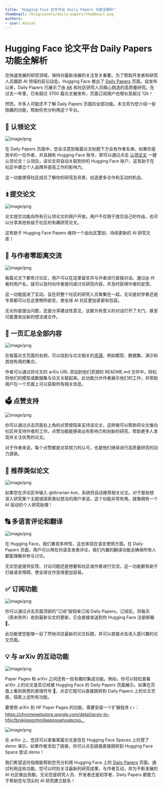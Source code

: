 ```yaml
---
title: "Hugging Face 论文平台 Daily Papers 功能全解析"
thumbnail: /blog/assets/daily-papers/thumbnail.png
authors:
- user: AdinaY
---
```


# Hugging Face 论文平台 Daily Papers 功能全解析

在快速发展的研究领域，保持对最新进展的关注至关重要。为了帮助开发者和研究人员跟踪 AI 领域的前沿动态，Hugging Face 推出了 [Daily Papers](https://huggingface.co/papers) 页面。自发布以来，Daily Papers 已展示了由 [AK](https://huggingface.co/akhaliq) 和社区研究人员精心挑选的高质量研究。在过去一年里，已有超过 3700 篇论文被发布，页面订阅用户也增长至超过 12k！

然而，许多人可能还不了解 Daily Papers 页面的全部功能。本文将为您介绍一些隐藏的功能，帮助你充分利用这个平台。

## 📑 认领论文

![image/png](https://cdn-uploads.huggingface.co/production/uploads/63a369d98c0c89dcae3b8329/-SfUilxjvtiJHeic3DWhE.png)

在 Daily Papers 页面中，您会注意到每篇论文标题下方会有作者名单。如果你是其中的一位作者，并且拥有 Hugging Face 账号，即可以通过点击 [认领论文](https://huggingface.co/docs/hub/paper-pages#claiming-authorship-to-a-paper) 一键认领论文！认领后，该论文将自动关联到你的 Hugging Face 账户，这有助于在社区中建立个人品牌并提高工作的影响力。

这一功能使得社区成员了解你的研究及背景，创造更多合作和互动的机会。

## ⏫ 提交论文

![image/png](https://cdn-uploads.huggingface.co/production/uploads/63a369d98c0c89dcae3b8329/CB3cIPcOI0nERSHpvteVP.png)

论文提交功能向所有已认领论文的用户开放。用户不仅限于提交自己的作品，也可以分享其他有益于社区的有趣研究论文。

这有助于 Hugging Face Papers 维持一个由社区策划、持续更新的 AI 研究文库！

## 💬 与作者零距离交流

![image/png](https://cdn-uploads.huggingface.co/production/uploads/63a369d98c0c89dcae3b8329/0iop6EG5MeCriK92MBRLX.png)

每篇论文下都有讨论区，用户可以在这里留言并与作者进行直接对话。通过@ 作者的用户名，就可以及时向作者提问或讨论研究内容，并及时获得作者的反馈。

这一功能促进了互动，旨在将整个社区的研究人员聚集在一起。无论是初学者还是专家都可以在这里畅所欲言，使全球 AI 社区更加紧密和包容。

无论你是提出问题，还是分享建设性意见，这都为有意义的对话打开了大门，甚至可能激发出新的想法或合作。

## 🔗 一页汇总全部内容

![image/png](https://cdn-uploads.huggingface.co/production/uploads/63a369d98c0c89dcae3b8329/flNjYihJjvWTB4q_hfbvl.png)

在每篇论文页面的右侧，可以找到与论文相关的[资源](https://huggingface.co/docs/hub/paper-pages#linking-a-paper-to-a-model-dataset-or-space)，例如模型、数据集、演示和其他有用的集合。

作者可以通过将论文的 arXiv URL 添加到他们资源的 README.md 文件中，轻松将他们的模型或数据集与论文关联起来。此功能允许作者展示他们的工作，并帮助用户在一个页面上可以获取所有相关信息。

## 🗳 点赞支持

![image/png](https://cdn-uploads.huggingface.co/production/uploads/63a369d98c0c89dcae3b8329/aHDhq4kfSxkUJUK9O6W_z.png)

你可以通过点击页面右上角的点赞按钮来支持该论文，这样做可以帮助将论文推向社区并支持作者的工作。点赞功能能够突出有影响力和创新的研究，帮助更多人发现并关注优秀的论文。

对于作者来说，每个点赞都是对其努力的认可，也是他们继续进行高质量研究的动力源泉。

## 🙋 推荐类似论文

![image/png](https://cdn-uploads.huggingface.co/production/uploads/63a369d98c0c89dcae3b8329/U1IwjaQJBOQ5rv32T8VTh.png)

如果您在评论区中输入 @librarian-bot，系统将自动推荐相关论文。对于那些想深入研究某个主题或探索类似想法的用户来说，这个功能非常有用。就像拥有一个 AI 驱动的个人研究助理！

## 🔠 多语言评论和翻译

![image/png](https://cdn-uploads.huggingface.co/production/uploads/63a369d98c0c89dcae3b8329/uNQLpYKV6bnYGJfFqPuZs.png)

在 Hugging Face，我们重视多样性，这也体现在语言使用方面。在 Daily Papers 页面，用户可以用任何语言发表评论，我们内置的翻译功能会确保所有人都能理解并参与讨论。

无论您是提供反馈、讨论问题还是想要和社区或作者进行交流，这一功能都有助于打破语言障碍，使全球合作变得更加容易。

## ✅ 订阅功能

![image/png](https://cdn-uploads.huggingface.co/production/uploads/63a369d98c0c89dcae3b8329/nhmtanbDgQB51XCUryTbG.png)

你可以通过点击页面顶部的“订阅”按钮来订阅 Daily Papers。订阅后，将每天（周末除外）收到最新论文的更新，它会直接发送到你 Hugging Face 注册邮箱📩。

此功能使您能够一目了然地浏览最新的论文标题，并可以直接点击进入感兴趣的论文页面。

## 💡 与 arXiv 的互动功能

![image/png](https://cdn-uploads.huggingface.co/production/uploads/63a369d98c0c89dcae3b8329/AOLHbUcjJbvTlRdOKFx4q.png)

Paper Pages 和 arXiv 之间还有一些有趣的集成功能。例如，你可以轻松查看 arXiv 上的论文是否已经被 Hugging Face 的 Daily Papers 页面展示。如果在页面上看到熟悉的表情符号 🤗，点击它就可以直接跳转到 Daily Papers 上的论文页面，探索上述所有功能。

要使用 arXiv 到 HF Paper Pages 的功能，需要安装一个扩展程序 👉：https://chromewebstore.google.com/detail/arxiv-to-hf/icfbnjkijgggnhmlikeppnoehoalpcpp。

![image/png](https://cdn-uploads.huggingface.co/production/uploads/63a369d98c0c89dcae3b8329/MvUS1d5t5ibM2TOKT8i-S.png)

在 arXiv 上，您还可以查看某篇论文是否在 Hugging Face Spaces 上托管了 demo 演示。如果作者添加了链接，你可以点击链接直接跳转到 Hugging Face Space 尝试 demo！

我们希望这份指南能帮助您充分利用 Hugging Face 上的 [Daily Papers](https://huggingface.co/docs/hub/paper-pages) 页面。通过利用这些功能，您可以时刻关注最新的研究成果，与作者互动，并为不断发展的 AI 社区做出贡献。无论您是研究人员、开发者还是初学者，Daily Papers 都致力于帮助您与顶尖的 AI 研究建立联系！

